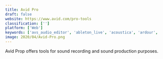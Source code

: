 ```yaml
---
title: Avid Pro
draft: false 
website: https://www.avid.com/pro-tools
classification: ['']
platform: ['Web']
keywords: ['avs_audio_editor', 'ableton_live', 'acoustica', 'ardour', 'audacity', 'audio_cleaning_lab', 'descript', 'fl_studio', 'goldwave', 'lmms', 'magix_acid_pro', 'oceanaudio', 'pydub', 'wavepad', 'wavosaur', 'izotope_rx6', 'levelator', 'mpesch3.de1.cc_mp3directcut']
image: 2020/04/Avid-Pro.png
---
```

Avid Prop offers tools for sound recording and sound production purposes.